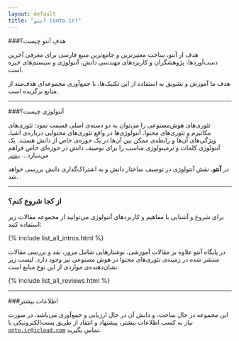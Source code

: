 ```yaml
---
layout: default
title: "آنتو (onto.ir)"
---
```


###هدفِ آنتو چیست؟

هدف از آنتو، ساخت معتبرترین و جامع‌ترین منبع فارسی برای معرفی آخرین دست‌آوردها، پژوهشگران و کاربردهای مهندسی دانش، آنتولوژی و سیستم‌های خبره است.

هدف ما آموزش و تشویق به استفاده از این تکنیک‌ها، با جمع‌آوری مجموعه‌ای هدف‌مند از منابع برگزیده است.

---

###آنتولوژی چیست؟

تئوری‌های هوش‌مصنوعی را می‌توان به دو دسته‌ی اصلی قسمت نمود: تئوری‌های مکانیزم و تئوری‌های محتوا. آنتولوژی‌ها در واقع تئوری‌های محتوایی درباره‌ی اشیا، ویژگی‌های آن‌ها و رابطه‌ی ممکن بین آن‌ها در یک حوزه‌ی خاص از دانش هستند. یک آنتولوژی کلمات و ترمینولوژی مناسب را برای توصیف دانش در حوزه‌ای خاص فراهم می‌سازد... <a href="{% post_url 2013-10-21-what_is_an_ontology %}"><small>بیشتر</small></a>


در **آنتو**، نقش آنتولوژی در توصیف ساختار دانش و به اشتراک‌گذاری دانش بررسی خواهد شد.

---

### از کجا شروع کنم؟

برای شروع و آشنایی با مفاهیم و کاربردهای آنتولوژی می‌توانید از مجموعه مقالات زیر استفاده کنید:

<div>
{% include list_all_intros.html %}
<br />
</div>

در پایگاه آنتو علاوه بر مقالات آموزشی، نوشتارهایی شامل مرور، نقد و بررسی مقالات منتشر شده در زمینه‌ی تئوری‌های محتوا در هوش مصنوعی نیز وجود دارد. لیست زیر نشان‌دهنده‌ی مواردی از این نوع منابع است:

<div>
{% include list_all_reviews.html %}
<br />
</div>

---

###اطلاعات بیشتر

این مجموعه در حال ساخت، و دانش آن در حال ارزیابی و جمع‌آوری می‌باشد. در صورت نیاز به کسب اطلاعات بیشتر، پیشنهاد و انتقاد از طریق پست‌الکترونیکی با <code>onto.ir@icloud.com</code> تماس بگیرید.